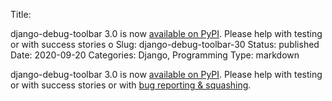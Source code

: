 Title: <p>django-debug-toolbar 3.0 is now <a target="_blank" rel="nofollow" href="https://pypi.org/project/django-debug-toolbar/3.0/">available on PyPI</a>. Please help with testing or with success stories o
Slug: django-debug-toolbar-30
Status: published
Date: 2020-09-20
Categories: Django, Programming
Type: markdown

django-debug-toolbar 3.0 is now [available on PyPI](https://pypi.org/project/django-debug-toolbar/3.0/). Please help with testing or with success stories or with [bug reporting & squashing](https://github.com/jazzband/django-debug-toolbar/).
